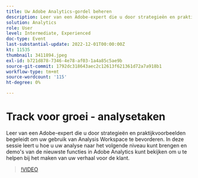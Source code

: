 ```yaml
---
title: Uw Adobe Analytics-gordel beheren
description: Leer van een Adobe-expert die u door strategieën en praktijkvoorbeelden begeleidt om uw gebruik van Analysis Workspace te bevorderen. In deze sessie leert u hoe u uw analyse naar het volgende niveau kunt brengen en demo's van de nieuwste functies in Adobe Analytics kunt bekijken om u te helpen bij het maken van uw verhaal voor de klant.
solution: Analytics
role: User
level: Intermediate, Experienced
doc-type: Event
last-substantial-update: 2022-12-01T00:00:00Z
kt: 11535
thumbnail: 3411894.jpeg
exl-id: b721d878-7346-4e78-af03-1a4a85c5ae9b
source-git-commit: 1792dc318643aec2c12613f621361d72a7a918b1
workflow-type: tm+mt
source-wordcount: '115'
ht-degree: 0%

---
```


# Track voor groei - analysetaken

Leer van een Adobe-expert die u door strategieën en praktijkvoorbeelden begeleidt om uw gebruik van Analysis Workspace te bevorderen. In deze sessie leert u hoe u uw analyse naar het volgende niveau kunt brengen en demo&#39;s van de nieuwste functies in Adobe Analytics kunt bekijken om u te helpen bij het maken van uw verhaal voor de klant.

>[!VIDEO](https://video.tv.adobe.com/v/3411894/?quality=12&learn=on)
